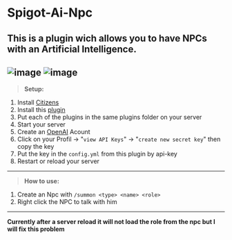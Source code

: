 # Spigot-Ai-Npc

This is a plugin wich allows you to have NPCs with an Artificial Intelligence.
---------------------------------------------------------------------------------------------------------------
![image](https://user-images.githubusercontent.com/88945501/217047053-23bb26ba-58ef-40cd-8c34-07b10a756bc2.png)
![image](https://user-images.githubusercontent.com/88945501/217047328-c0fce3fa-e01a-4b1c-b6e0-0c9ceb7f5072.png)
---------------------------------------------------------------------------------------------------------------
>**Setup:**
   1. Install [Citizens](https://ci.citizensnpcs.co/job/Citizens2/lastSuccessfulBuild/) 
   2. Install this [plugin](https://github.com/RexFracht868454/Spigot-Ai-Npc/actions)
   3. Put each of the plugins in the same plugins folder on your server 
   4. Start your server 
   5. Create an [OpenAI](https://platform.openai.com/docs/introduction) Acount
   6. Click on your Profil -> "`view API Keys`" -> "`create new secret key`" then copy the key
   7. Put the key in the `config.yml` from this plugin by api-key
   8. Restart or reload your server
---------------------------------------------------------------------------------------------------------------
>**How to use:**
   1. Create an Npc with `/summon <type> <name> <role>`
   2. Right click the NPC to talk with him
---------------------------------------------------------------------------------------------------------------
**Currently after a server reload it will not load the role from the npc but I will fix this problem**
